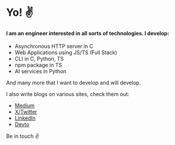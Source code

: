 # Yo! ✌️

#### I am an engineer interested in all sorts of technologies. I develop:
- Asynchronous HTTP server in C
- Web Applications using JS/TS (Full Stack)
- CLI in C, Python, TS
- npm package in TS
- AI services in Python

And many more that I want to develop and will develop.

I also write blogs on various sites, check them out:
- [Medium](https://medium.com/@anshumankh01)
- [X/Twitter](https://twitter.com/@AnshumanKhanna5)
- [LinkedIn](https://www.linkedin.com/in/anshuman-khanna-02553b22a/)
- [Devto](https://dev.to/anshuman_khanna)

Be in touch ✌️
